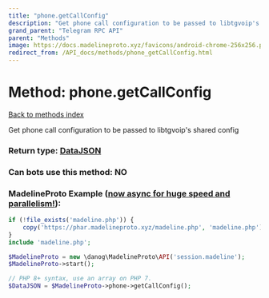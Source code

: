 ```yaml
---
title: "phone.getCallConfig"
description: "Get phone call configuration to be passed to libtgvoip's shared config"
grand_parent: "Telegram RPC API"
parent: "Methods"
image: https://docs.madelineproto.xyz/favicons/android-chrome-256x256.png
redirect_from: /API_docs/methods/phone_getCallConfig.html
---
```

# Method: phone.getCallConfig
[Back to methods index](index.html)



Get phone call configuration to be passed to libtgvoip's shared config



### Return type: [DataJSON](/API_docs/types/DataJSON.html)

### Can bots use this method: **NO**


### MadelineProto Example ([now async for huge speed and parallelism!](https://docs.madelineproto.xyz/docs/ASYNC.html)):


```php
if (!file_exists('madeline.php')) {
    copy('https://phar.madelineproto.xyz/madeline.php', 'madeline.php');
}
include 'madeline.php';

$MadelineProto = new \danog\MadelineProto\API('session.madeline');
$MadelineProto->start();

// PHP 8+ syntax, use an array on PHP 7.
$DataJSON = $MadelineProto->phone->getCallConfig();
```

